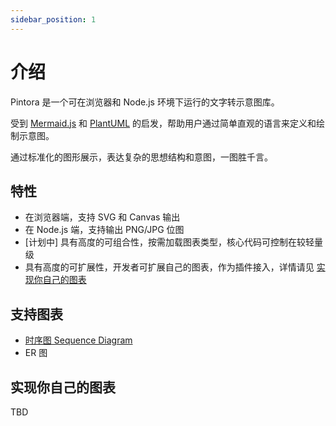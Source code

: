 ```yaml
---
sidebar_position: 1
---
```

# 介绍

Pintora 是一个可在浏览器和 Node.js 环境下运行的文字转示意图库。

受到 [Mermaid.js](https://mermaid-js.github.io/mermaid/#/) 和 [PlantUML](https://plantuml.com/) 的启发，帮助用户通过简单直观的语言来定义和绘制示意图。

通过标准化的图形展示，表达复杂的思想结构和意图，一图胜千言。

## 特性

- 在浏览器端，支持 SVG 和 Canvas 输出
- 在 Node.js 端，支持输出 PNG/JPG 位图
- \[计划中\] 具有高度的可组合性，按需加载图表类型，核心代码可控制在较轻量级
- 具有高度的可扩展性，开发者可扩展自己的图表，作为插件接入，详情请见 [实现你自己的图表](#实现你自己的图表)

## 支持图表

- [时序图 Sequence Diagram](./diagrams/sequence-diagram.mdx)
- ER 图

## 实现你自己的图表

TBD

<!-- Pintora 通过合理的分层和抽象，为图表作者建立一套从 DSL 解析到图形绘制的简化工具链。

- 可使用任意 parser 库实现 DSL 解析，推荐使用 Nearley.js
- 可基于 pintora 提供的图形表示格式 (GraphicsIR) 构建自己的图表渲染逻辑 -->
